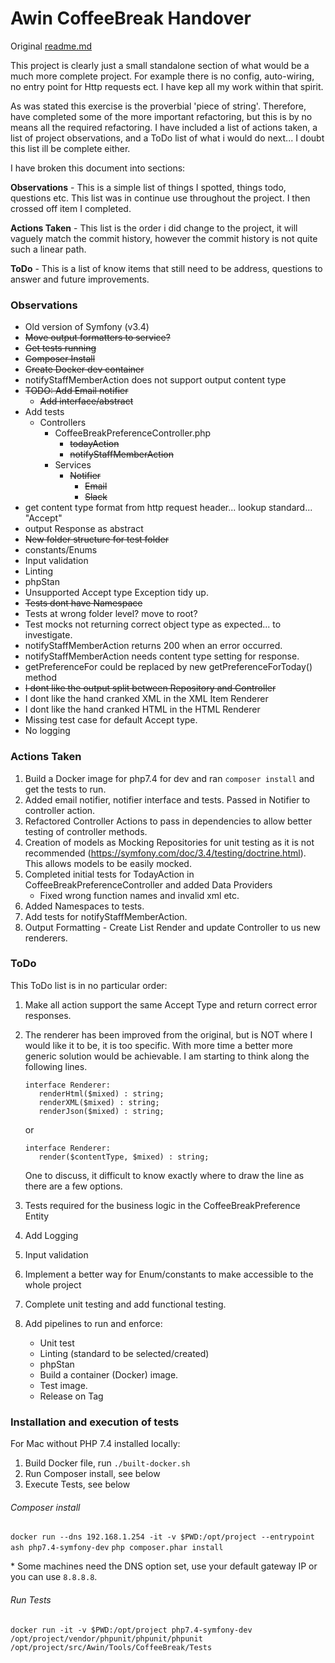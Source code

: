 # Awin CoffeeBreak Handover

Original [readme.md](readme-old.md)

This project is clearly just a small standalone section of what would be a much more complete project. 
For example there is no config, auto-wiring, no entry point for Http requests ect. I have kep all my work
within that spirit.

As was stated this exercise is the proverbial 'piece of string'. Therefore, have completed some of the
more important refactoring, but this is by no means all the required refactoring. I have included a list
of actions taken, a list of project observations, and a ToDo list of what i would do next... I doubt this
list ill be complete either.   


I have broken this document into sections:

**Observations** - This is a simple list of things I spotted, things todo, questions etc. 
This list was in continue use throughout the project. I then crossed off item I completed.

**Actions Taken** - This list is the order i did change to the project, it will vaguely match the 
commit history, however the commit history is not quite such a linear path.

**ToDo** - This is a list of know items that still need to be address, questions to answer 
and future improvements.


### Observations

* Old version of Symfony (v3.4)
* ~~Move output formatters to service?~~
* ~~Get tests running~~
* ~~Composer Install~~
* ~~Create Docker dev container~~
* notifyStaffMemberAction does not support output content type
* ~~TODO: Add Email notifier~~
  * ~~Add interface/abstract~~
* Add tests
  * Controllers
    * CoffeeBreakPreferenceController.php
      * ~~todayAction~~
      * ~~notifyStaffMemberAction~~
    * Services
      * ~~Notifier~~
        * ~~Email~~
        * ~~Slack~~
* get content type format from http request header... lookup standard... "Accept"
* output Response as abstract
* ~~New folder structure for test folder~~
* constants/Enums
* Input validation
* Linting
* phpStan
* Unsupported Accept type Exception tidy up.
* ~~Tests dont have Namespace~~
* Tests at wrong folder level? move to root?
* Test mocks not returning correct object type as expected... to investigate.
* notifyStaffMemberAction returns 200 when an error occurred.
* notifyStaffMemberAction needs content type setting for response.
* getPreferenceFor could be replaced by new getPreferenceForToday() method
* ~~I dont like the output split between Repository and Controller~~
* I dont like the hand cranked XML in the XML Item Renderer
* I dont like the hand cranked HTML in the HTML Renderer
* Missing test case for default Accept type.
* No logging

### Actions Taken

1. Build a Docker image for php7.4 for dev and ran `composer install` and get the tests to run.
1. Added email notifier,  notifier interface and tests. Passed in Notifier to controller action.
1. Refactored Controller Actions to pass in dependencies to allow better testing of controller methods.
1. Creation of models as Mocking Repositories for unit testing as it is not recommended 
(https://symfony.com/doc/3.4/testing/doctrine.html). This allows models to be easily mocked.
1. Completed initial tests for TodayAction in CoffeeBreakPreferenceController and added Data Providers 
   * Fixed wrong function names and invalid xml etc.
1. Added Namespaces to tests.
1. Add tests for notifyStaffMemberAction.
1. Output Formatting - Create List Render and update Controller to us new renderers.

### ToDo

This ToDo list is in no particular order:

1. Make all action support the same Accept Type and return correct error responses.
1. The renderer has been improved from the original, but is NOT where I would like it to be, it is too 
specific. With more time a better more generic solution would be achievable. I am starting to think 
along the following lines.
    ```
    interface Renderer:
       renderHtml($mixed) : string;
       renderXML($mixed) : string;
       renderJson($mixed) : string;
    ```
   or 
   ```
   interface Renderer:
      render($contentType, $mixed) : string;
   ```
   One to discuss, it difficult to know exactly where to draw the line as there are a few options.

1. Tests required for the business logic in the CoffeeBreakPreference Entity
1. Add Logging
1. Input validation
1. Implement a better way for Enum/constants to make accessible to the whole project
1. Complete unit testing and add functional testing.
1. Add pipelines to run and enforce:
    * Unit test
    * Linting (standard to be selected/created)
    * phpStan
    * Build a container (Docker) image.
    * Test image.
    * Release on Tag

### Installation and execution of tests

For Mac without PHP 7.4 installed locally:

1. Build Docker file, run `./built-docker.sh`
1. Run Composer install, see below
1. Execute Tests, see below


###### Composer install

```docker run --dns 192.168.1.254 -it -v $PWD:/opt/project --entrypoint ash php7.4-symfony-dev```
```php composer.phar install```

\* Some machines need the DNS option set, use your default gateway IP or you can use `8.8.8.8`.


###### Run Tests

```docker run -it -v $PWD:/opt/project php7.4-symfony-dev /opt/project/vendor/phpunit/phpunit/phpunit /opt/project/src/Awin/Tools/CoffeeBreak/Tests```